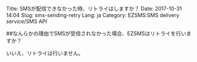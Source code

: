 Title: SMSが配信できなかった時、リトライはしますか？
Date: 2017-10-31 14:04
Slug: sms-sending-retry
Lang: ja
Category: EZSMS:SMS delivery service/SMS API

##なんらかの理由でSMSが受信されなかった場合、EZSMSはリトライを行いますか？

いいえ、リトライは行いません。

